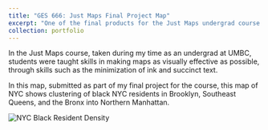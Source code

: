 ```yaml
---
title: "GES 666: Just Maps Final Project Map"
excerpt: "One of the final products for the Just Maps undergrad course at UMBC <br/><img src='/images/Black_Densities_Crop.png'>"
collection: portfolio
---
```


In the Just Maps course, taken during my time as an undergrad at UMBC, students were taught skills in making maps as visually effective as possible, through skills such as the minimization of ink and succinct text.

In this map, submitted as part of my final project for the course, this map of NYC shows clustering of black NYC residents in Brooklyn, Southeast Queens, and the Bronx into Northern Manhattan.

![NYC Black Resident Density](/images/Black_Densities_Layout.png)


